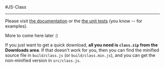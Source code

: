#JS-Class

---

Please visit [the documentation](http://benekastah.github.com/JS-Class/ "The documentation") 
or the [the unit tests](https://github.com/benekastah/JS-Class/blob/master/test/spec/javascripts/classSpec.js "Class Unit Tests")
(you know -- for examples).

More to come here later :)

If you just want to get a quick download, **all you need is `class.zip` from the Downloads area**.
If that doesn't work for you, then you can find the minified source file in `build/class.js` (or `build/class.min.js`),
and you can get the non-minified version in `src/class.js`.